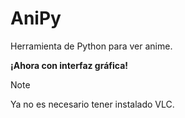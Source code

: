 # AniPy
 Herramienta de Python para ver anime.
 
 **¡Ahora con interfaz gráfica!**

> [!NOTE]
> Ya no es necesario tener instalado VLC.

